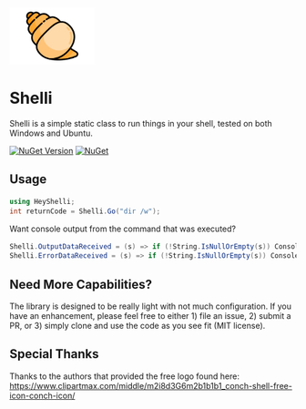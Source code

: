 <img src="https://github.com/jchristn/Shelli/raw/main/assets/icon.png" width="150" height="100">

# Shelli

Shelli is a simple static class to run things in your shell, tested on both Windows and Ubuntu.

 [![NuGet Version](https://img.shields.io/nuget/v/Shelli.svg?style=flat)](https://www.nuget.org/packages/Shelli/) [![NuGet](https://img.shields.io/nuget/dt/Shelli.svg)](https://www.nuget.org/packages/Shelli) 

## Usage
```csharp
using HeyShelli;
int returnCode = Shelli.Go("dir /w");
```
Want console output from the command that was executed?
```csharp
Shelli.OutputDataReceived = (s) => if (!String.IsNullOrEmpty(s)) Console.WriteLine(s);
Shelli.ErrorDataReceived = (s) => if (!String.IsNullOrEmpty(s)) Console.WriteLine(s);
```

## Need More Capabilities?

The library is designed to be really light with not much configuration.  If you have an enhancement, please feel free to either 1) file an issue, 2) submit a PR, or 3) simply clone and use the code as you see fit (MIT license).

## Special Thanks

Thanks to the authors that provided the free logo found here: https://www.clipartmax.com/middle/m2i8d3G6m2b1b1b1_conch-shell-free-icon-conch-icon/
